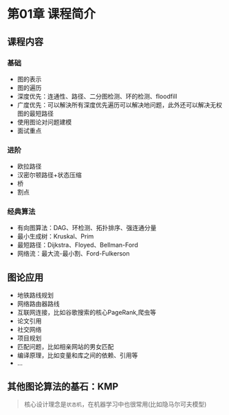 # 第01章 课程简介

## 课程内容

### 基础
+ 图的表示
+ 图的遍历
+ 深度优先：连通性、路径、二分图检测、环的检测、floodfill
+ 广度优先：可以解決所有深度优先遍历可以解决地问题，此外还可以解决无权图的最短路径
+ 使用图论对问题建模
+ 面试重点

### 进阶

+ 欧拉路径
+ 汉密尔顿路径+状态压缩
+ 桥
+ 割点

### 经典算法

+ 有向图算法：DAG、环检测、拓扑排序、强连通分量
+ 最小生成树：Kruskal、Prim
+ 最短路径：Dijkstra、Floyed、Bellman-Ford
+ 网络流：最大流-最小割、Ford-Fulkerson

## 图论应用

+ 地铁路线规划
+ 网络路由器路线
+ 互联网连接，比如谷歌搜索的核心PageRank,爬虫等
+ 论文引用
+ 社交网络
+ 项目规划
+ 匹配问题，比如相亲网站的男女匹配
+ 编译原理，比如变量和库之间的依赖、引用等
+ ...

## 其他图论算法的基石：KMP

> 核心设计理念是`状态机`，在机器学习中也很常用(比如隐马尔可夫模型)
